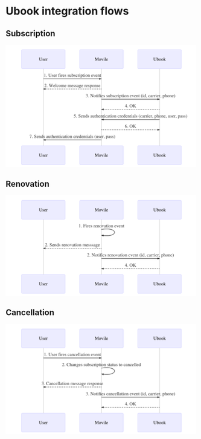 # Ubook integration flows

## Subscription

![Subscription flow](https://raw.githubusercontent.com/ariel-rios-movile/ubook/master/subscription.mmd.png)

## Renovation

![Renovation flow](https://raw.githubusercontent.com/ariel-rios-movile/ubook/master/renovation.mmd.png)

## Cancellation

![Cancellation flow](https://raw.githubusercontent.com/ariel-rios-movile/ubook/master/cancellation.mmd.png)
